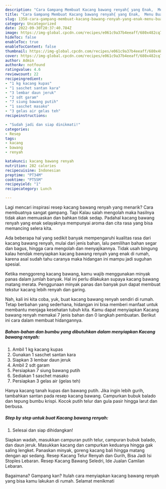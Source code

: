 ```yaml
---
description: "Cara Gampang Membuat Kacang bawang renyah{ yang Enak,  Menu Buat lebaran"
title: "Cara Gampang Membuat Kacang bawang renyah{ yang Enak,  Menu Buat lebaran"
slug: 1358-cara-gampang-membuat-kacang-bawang-renyah-yang-enak-menu-buat-lebaran
category: Uncategorized
date: 2022-09-30T20:37:40.784Z
image: https://img-global.cpcdn.com/recipes/e061c9a37b4eeaff/680x482cq70/kacang-bawang-renyah-foto-resep-utama.jpg
hideToc: false
enableToc: true
enableTocContent: false
thumbnail: https://img-global.cpcdn.com/recipes/e061c9a37b4eeaff/680x482cq70/kacang-bawang-renyah-foto-resep-utama.jpg
cover: https://img-global.cpcdn.com/recipes/e061c9a37b4eeaff/680x482cq70/kacang-bawang-renyah-foto-resep-utama.jpg
author: Admin
authorAv: notfound
ratingvalue: 4.6
reviewcount: 22
recipeingredient:
- "1 kg kacang kupas"
- "1 saschet santan kara"
- "3 lembar daun jeruk"
- "2 sdt garam"
- "7 siung bawang putih"
- "1 saschet masako"
- "3 gelas air gelas teh"
recipeinstructions:

- "Sudah jadi dan siap dinikmati!"
categories:
- Resep
tags:
- kacang
- bawang
- renyah

katakunci: kacang bawang renyah 
nutrition: 282 calories
recipecuisine: Indonesian
preptime: "PT34M"
cooktime: "PT55M"
recipeyield: "1"
recipecategory: Lunch

---
```



Lagi mencari inspirasi resep kacang bawang renyah yang menarik? Cara membuatnya sangat gampang. Tapi Kalau salah mengolah maka hasilnya tidak akan memuaskan dan bahkan tidak sedap. Padahal kacang bawang renyah yang enak selayaknya mempunyai aroma dan cita rasa yang bisa memancing selera kita.


Ada beberapa hal yang sedikit banyak mempengaruhi kualitas rasa dari kacang bawang renyah, mulai dari jenis bahan, lalu pemilihan bahan segar dan bagus, hingga cara mengolah dan menyajikannya. Tidak usah bingung kalau hendak menyiapkan kacang bawang renyah yang enak di rumah, karena asal sudah tahu caranya maka hidangan ini mampu jadi suguhan spesial.

Ketika menggoreng kacang bawang, kamu wajib menggunakan minyak panas dalam jumlah banyak. Hal ini perlu dilakukan supaya kacang bawang matang merata. Penggunaan minyak panas dan banyak pun dapat membuat tekstur kacang lebih renyah dan garing.


Nah, kali ini kita coba, yuk, buat kacang bawang renyah sendiri di rumah. Tetap berbahan yang sederhana, hidangan ini bisa memberi manfaat untuk membantu menjaga kesehatan tubuh kita. Kamu dapat menyiapkan Kacang bawang renyah memakai 7 jenis bahan dan 0 langkah pembuatan. Berikut ini cara dalam membuat hidangannya.

<!--inarticleads1-->

##### Bahan-bahan dan bumbu yang dibutuhkan dalam menyiapkan Kacang bawang renyah:

1. Ambil 1 kg kacang kupas
1. Gunakan 1 saschet santan kara
1. Siapkan 3 lembar daun jeruk
1. Ambil 2 sdt garam
1. Persiapkan 7 siung bawang putih
1. Sediakan 1 saschet masako
1. Persiapkan 3 gelas air (gelas teh)


Hanya kacang tanah kupas dan bawang putih. Jika ingin lebih gurih, tambahkan santan pada resep kacang bawang. Campurkan bubuk balado dan tepung bumbu krispi. Kocok putih telur dan gula pasir hingga larut dan berbusa. 

<!--inarticleads2-->

##### Step by step untuk buat Kacang bawang renyah:


1. Selesai dan siap dihidangkan!

Siapkan wadah, masukkan campuran putih telur, campuran bubuk balado, dan daun jeruk. Masukkan kacang dan campurkan keduanya hingga gak saling lengket. Panaskan minyak, goreng kacang bali hingga matang dengan api sedang. Resep Kacang Telur Renyah dan Gurih, Bisa Jadi Isi Stoples Lebaran. Resep Kacang Bawang Seledri, Ide Jualan Camilan Lebaran. 

Bagaimana? Gampang kan? Itulah cara menyiapkan kacang bawang renyah yang bisa kamu lakukan di rumah. Selamat menikmati
